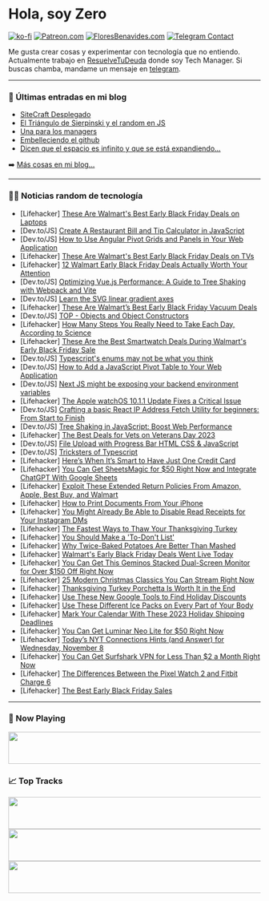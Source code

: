 # Hola, soy Zero

[![ko-fi](https://ko-fi.com/img/githubbutton_sm.svg)](https://ko-fi.com/J3J4N0LUK)
[![Patreon.com](https://img.shields.io/endpoint.svg?url=https%3A%2F%2Fshieldsio-patreon.vercel.app%2Fapi%3Fusername%3Dzerodragon%26type%3Dpatrons&style=for-the-badge)](https://patreon.com/zerodragon)
[![FloresBenavides.com](https://img.shields.io/website?down_message=oops&label=MiBlog&style=for-the-badge&up_message=online&url=https%3A%2F%2Ffloresbenavides.com)](https://floresbenavides.com)
[![Telegram Contact](https://img.shields.io/badge/escr%C3%ADbeme-ZeroDragon-%2326A5E4?style=for-the-badge&logo=telegram)](https://t.me/zerodragon)

Me gusta crear cosas y experimentar con tecnología que no entiendo.
Actualmente trabajo en [ResuelveTuDeuda](http://github.com/resuelve) donde soy Tech Manager.
Si buscas chamba, mandame un mensaje en [telegram](https://t.me/zerodragon).

---

### 📕 Últimas entradas en mi blog
<!-- BLOG-POST-LIST:START -->
- [SiteCraft Desplegado](https://floresbenavides.com/sitecraft-desplegado/)
- [El Triángulo de Sierpinski y el random en JS](https://floresbenavides.com/el-triangulo-de-sierpinski-y-el-random-en-js/)
- [Una para los managers](https://floresbenavides.com/una-para-los-managers/)
- [Embelleciendo el github](https://floresbenavides.com/embelleciendo-el-github/)
- [Dicen que el espacio es infinito y que se está expandiendo…](https://floresbenavides.com/dicen-que-el-espacio-es-infinito-y-que-se-esta-expandiendo/)
<!-- BLOG-POST-LIST:END -->

➡️ [Más cosas en mi blog...](https://floresbenavides.com)

---

### 👨‍💻 Noticias random de tecnología
<!-- TECH-POSTS:START -->
- [Lifehacker] [These Are Walmart&#39;s Best Early Black Friday Deals on Laptops](https://lifehacker.com/these-are-walmarts-best-early-black-friday-deals-on-lap-1851004628)
- [Dev.to/JS] [Create A Restaurant Bill and Tip Calculator in JavaScript](https://dev.to/thedevdrawer/create-a-restaurant-bill-and-tip-calculator-in-javascript-25ep)
- [Dev.to/JS] [How to Use Angular Pivot Grids and Panels in Your Web Application](https://dev.to/mescius/how-to-use-angular-pivot-grids-and-panels-in-your-web-application-1k56)
- [Lifehacker] [These Are Walmart&#39;s Best Early Black Friday Deals on TVs](https://lifehacker.com/these-are-walmarts-best-early-black-friday-deals-on-tvs-1851003978)
- [Lifehacker] [12 Walmart Early Black Friday Deals Actually Worth Your Attention](https://lifehacker.com/walmarts-best-early-black-friday-sale-deals-1851004637)
- [Dev.to/JS] [Optimizing Vue.js Performance: A Guide to Tree Shaking with Webpack and Vite](https://dev.to/rafaelogic/optimizing-vuejs-performance-a-guide-to-tree-shaking-with-webpack-and-vite-3if7)
- [Dev.to/JS] [Learn the SVG linear gradient axes](https://dev.to/witty_code/learn-the-svg-linear-gradient-axes-2j4a)
- [Lifehacker] [These Are Walmart’s Best Early Black Friday Vacuum Deals](https://lifehacker.com/these-are-walmart-s-best-early-black-friday-vacuum-deal-1851001199)
- [Dev.to/JS] [TOP - Objects and Object Constructors](https://dev.to/copious/top-objects-and-object-constructors-1p0)
- [Lifehacker] [How Many Steps You Really Need to Take Each Day, According to Science](https://lifehacker.com/how-many-steps-you-really-need-to-take-each-day-accord-1849535168)
- [Lifehacker] [These Are the Best Smartwatch Deals During Walmart&#39;s Early Black Friday Sale](https://lifehacker.com/these-are-the-best-smartwatch-deals-during-walmarts-ear-1851003742)
- [Dev.to/JS] [Typescript&#39;s enums may not be what you think](https://dev.to/gingerchew/typescripts-enums-may-not-be-what-you-think-4d1j)
- [Dev.to/JS] [How to Add a JavaScript Pivot Table to Your Web Application](https://dev.to/mescius/how-to-add-a-javascript-pivot-table-to-your-web-application-1c1b)
- [Dev.to/JS] [Next JS might be exposing your backend environment variables](https://dev.to/thecodeinfluencer/next-js-might-be-exposing-your-backend-environment-variables-4bmd)
- [Lifehacker] [The Apple watchOS 10.1.1 Update Fixes a Critical Issue](https://lifehacker.com/the-apple-watchos-10-1-1-update-fixes-a-critical-issue-1851003414)
- [Dev.to/JS] [Crafting a basic React IP Address Fetch Utility for beginners: From Start to Finish](https://dev.to/alexopensource/crafting-a-basic-react-ip-address-fetch-utility-for-beginners-from-start-to-finish-k4k)
- [Dev.to/JS] [Tree Shaking in JavaScript: Boost Web Performance](https://dev.to/kartikbudhraja/tree-shaking-in-javascript-boost-web-performance-1ach)
- [Lifehacker] [The Best Deals for Vets on Veterans Day 2023](https://lifehacker.com/the-best-veterans-day-deals-that-arent-free-food-1849764792)
- [Dev.to/JS] [File Upload with Progress Bar HTML CSS &amp; JavaScript](https://dev.to/codingcss/file-upload-with-progress-bar-html-css-javascript-341c)
- [Dev.to/JS] [Tricksters of Typescript](https://dev.to/hakimov_dev/tricksters-of-typescript-24ed)
- [Lifehacker] [Here’s When It’s Smart to Have Just One Credit Card](https://lifehacker.com/here-s-when-it-s-smart-to-have-just-one-credit-card-1851002878)
- [Lifehacker] [You Can Get SheetsMagic for $50 Right Now and Integrate ChatGPT With Google Sheets](https://lifehacker.com/you-can-get-sheetsmagic-for-50-right-now-and-integrate-1850991391)
- [Lifehacker] [Exploit These Extended Return Policies From Amazon, Apple, Best Buy, and Walmart](https://lifehacker.com/exploit-amazons-extended-return-policy-to-score-the-bes-1849727617)
- [Lifehacker] [How to Print Documents From Your iPhone](https://lifehacker.com/how-to-print-documents-from-your-iphone-1851002978)
- [Lifehacker] [You Might Already Be Able to Disable Read Receipts for Your Instagram DMs](https://lifehacker.com/you-might-already-be-able-to-disable-read-receipts-for-1851003161)
- [Lifehacker] [The Fastest Ways to Thaw Your Thanksgiving Turkey](https://lifehacker.com/what-to-do-if-your-turkey-is-still-frozen-1848113182)
- [Lifehacker] [You Should Make a &#39;To-Don&#39;t List&#39;](https://lifehacker.com/you-should-make-a-to-dont-list-1851002808)
- [Lifehacker] [Why Twice-Baked Potatoes Are Better Than Mashed](https://lifehacker.com/why-twice-baked-potatoes-are-better-than-mashed-1851001796)
- [Lifehacker] [Walmart&#39;s Early Black Friday Deals Went Live Today](https://lifehacker.com/what-to-expect-from-walmarts-early-black-friday-deals-1850982935)
- [Lifehacker] [You Can Get This Geminos Stacked Dual-Screen Monitor for Over $150 Off Right Now](https://lifehacker.com/you-can-get-this-geminos-stacked-dual-screen-monitor-fo-1850991293)
- [Lifehacker] [25 Modern Christmas Classics You Can Stream Right Now](https://lifehacker.com/modern-christmas-classics-you-can-stream-right-now-1850996662)
- [Lifehacker] [Thanksgiving Turkey Porchetta Is Worth It in the End](https://lifehacker.com/thanksgiving-turkey-porchetta-is-worth-it-in-the-end-1851000096)
- [Lifehacker] [Use These New Google Tools to Find Holiday Discounts](https://lifehacker.com/use-these-new-google-tools-to-find-holiday-discounts-1851001880)
- [Lifehacker] [Use These Different Ice Packs on Every Part of Your Body](https://lifehacker.com/use-these-different-ice-packs-on-every-part-of-your-bod-1851001868)
- [Lifehacker] [Mark Your Calendar With These 2023 Holiday Shipping Deadlines](https://lifehacker.com/mark-your-calendar-with-these-2023-holiday-shipping-dea-1851000806)
- [Lifehacker] [You Can Get Luminar Neo Lite for $50 Right Now](https://lifehacker.com/you-can-get-luminar-neo-lite-for-50-right-now-1850991219)
- [Lifehacker] [Today’s NYT Connections Hints &lpar;and Answer&rpar; for Wednesday, November 8](https://lifehacker.com/nyt-connections-answer-today-november-8-2023-1850998488)
- [Lifehacker] [You Can Get Surfshark VPN for Less Than $2 a Month Right Now](https://lifehacker.com/you-can-get-surfshark-vpn-for-less-than-2-a-month-righ-1850991206)
- [Lifehacker] [The Differences Between the Pixel Watch 2 and Fitbit Charge 6](https://lifehacker.com/the-differences-between-the-pixel-watch-2-and-fitbit-ch-1850999470)
- [Lifehacker] [The Best Early Black Friday Sales](https://lifehacker.com/what-to-expect-this-black-friday-1850941407)<!-- TECH-POSTS:END -->

---

### 🎵 Now Playing
<a href="https://spotify-now-playing-dun.vercel.app/now-playing?open"><img src="https://spotify-now-playing-dun.vercel.app/now-playing" width="540" height="64"></a>

### 📈 Top Tracks
<a href="https://spotify-now-playing-dun.vercel.app/top-tracks?i=1&open"><img src="https://spotify-now-playing-dun.vercel.app/top-tracks?i=1" width="540" height="64"></a>
<a href="https://spotify-now-playing-dun.vercel.app/top-tracks?i=2&open"><img src="https://spotify-now-playing-dun.vercel.app/top-tracks?i=2" width="540" height="64"></a>
<a href="https://spotify-now-playing-dun.vercel.app/top-tracks?i=3&open"><img src="https://spotify-now-playing-dun.vercel.app/top-tracks?i=3" width="540" height="64"></a>
